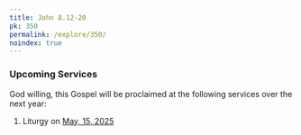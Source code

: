 ```yaml
---
title: John 8.12-20
pk: 350
permalink: /explore/350/
noindex: true
---
```


### Upcoming Services

God willing, this Gospel will be proclaimed at the following services over the next year:


1. Liturgy on [May, 15, 2025](https://orthocal.info/readings/gregorian/2025/05/15/)
